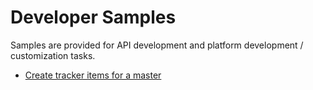 # Developer Samples

Samples are provided for API development and platform development / customization tasks.

- [Create tracker items for a master](add-tracker-items-to-master.md)
